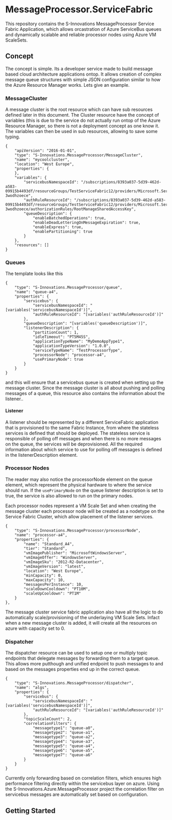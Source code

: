 # MessageProcessor.ServiceFabric

This repository contains the S-Innovations MessageProcessor Service Fabric Application, which allows orcastration of Azure ServiceBus queues and dynamically scalable and reliable processor nodes using Azure VM ScaleSets. 

## Concept
The concept is simple. Its a developer service made to build message based cloud architecture applications ontop. It allows creation of complex message queue structures with simple JSON configuration similar to how the Azure Resource Manager works. Lets give an example.

### MessageCluster
A message cluster is the root resource which can have sub resources defined later in this document. The Cluster resource have the concept of variables (this is due to the service do not actually run ontop of the Azure Resource Manager, so there is not a deployment concept as one know it.
The variables can then be used in sub resources, allowing to save some typing.
```
{
    "apiVersion": "2016-01-01",
    "type": "S-Innovations.MessageProcessor/MessageCluster",
    "name": "mycoolcluster",
    "location": "West Europe",
    "properties": {
    },
    "variables": {
        "servicebusNamespaceId": "/subscriptions/8393a037-5d39-462d-a583-09915b4493df/resourceGroups/TestServiceFabric12/providers/Microsoft.ServiceBus/namespaces/sb-3wodhzoece",
        "authRuleResourceId": "/subscriptions/8393a037-5d39-462d-a583-09915b4493df/resourceGroups/TestServiceFabric12/providers/Microsoft.ServiceBus/namespaces/sb-3wodhzoece/authorizationRules/RootManageSharedAccessKey",
        "queueDescription": {
            "enableBatchedOperations": true,
            "enableDeadLetteringOnMessageExpiration": true,
            "enableExpress": true,
            "enablePartitioning": true
        }
    },
    "resources": []
}
```
### Queues

The template looks like this
```
{
    "type": "S-Innovations.MessageProcessor/queue",
    "name": "queue-a4",
    "properties": {
        "servicebus": {
            "servicebusNamespaceId": "[variables('servicebusNamespaceId')]",
            "authRuleResourceId": "[variables('authRuleResourceId')]"
        },
        "queueDescription": "[variables('queueDescription')]",
        "listenerDescription": {
            "partitionCount": 1,
            "idleTimeout": "PT5M45S",
            "applicationTypeName": "MyDemoAppType1",
            "applicationTypeVersion": "1.0.0",
            "serviceTypeName": "TestProcessorType",
            "processorNode": "processor-a4",
            "usePrimaryNode": true
        }
    }
}
```
and this will ensure that a servicebus queue is created when setting up the message cluster. Since the message cluster is all about pushing and polling messages of a queue, this resource also contains the information about the listener..
#### Listener
A listener should be represented by a different ServiceFabric application that is provisioned to the same Fabric Instance, from where the stateless services is defined that should be deployed. The stateless service is responsible of polling off messages and when there is no more messages on the queue, the services will be deprovisioned.
All the required information about which service to use for polling off messages is defined in the listenerDescription element. 

### Processor Nodes
The reader may also notice the processorNode element on the queue element, which represent the physical hardware to where the service should run. If the `usePrimaryNode` on the queue listener description is set to true, the service is also allowed to run on the primary nodes.

Each processor nodes represent a VM Scale Set and when creating the message cluster each processor node will be created as a nodetype on the Service Fabric Cluster, which allow placement of the listener services.

```
{
    "type": "S-Innovations.MessageProcessor/processorNode",
    "name": "processor-a4",
    "properties": {
        "name": "Standard_A4",
        "tier": "Standard",
        "vmImagePublisher": "MicrosoftWindowsServer",
        "vmImageOffer": "WindowsServer",
        "vmImageSku": "2012-R2-Datacenter",
        "vmImageVersion": "latest",
        "location": "West Europe",
        "minCapacity": 0,
        "maxCapacity": 10,
        "messagesPerInstance": 10,
        "scaleDownCooldown": "PT10M",
        "scaleUpCooldown": "PT1M"
    }
},
```

The message cluster service fabric application also have all the logic to do automatically scale/provisioning of the underlaying VM Scale Sets. Infact when a new message cluster is added, it will create all the resources on azure with capacity set to 0.

### Dispatcher
The dispatcher resource can be used to setup one or multiply topic endpoints that delegate messages by forwarding them to a target queue. This allows more putthough and unified endpoint to push messages to and based on the messages properties end up in the correct queue.
```
{
    "type": "S-Innovations.MessageProcessor/dispatcher",
    "name": "algs",
    "properties": {
        "servicebus": {
            "servicebusNamespaceId": "[variables('servicebusNamespaceId')]",
            "authRuleResourceId": "[variables('authRuleResourceId')]"
        },
        "topicScaleCount": 2,
        "correlationFilters": {
            "messagetype1": "queue-a0",
            "messagetype2": "queue-a1",
            "messagetype3": "queue-a2",
            "messagetype4": "queue-a3",
            "messagetype5": "queue-a4",
            "messagetype6": "queue-a5",
            "messagetype7": "queue-a6"
        }
    }
}
```

Currently only forwarding based on correlation filters, which ensures high performance filtering directly within the servicebus layer on azure. Using the S-Innovations.Azure.MessageProcessor project the correlation filter on servicebus messages are automatically set based on configuration.




## Getting Started

